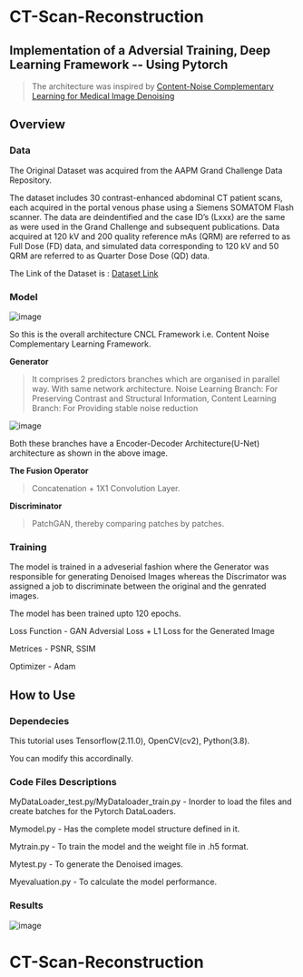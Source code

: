 # CT-Scan-Reconstruction

## Implementation of a Adversial Training, Deep Learning Framework -- Using Pytorch

> The architecture was inspired by [Content-Noise Complementary Learning for
Medical Image Denoising](https://www.researchgate.net/profile/Jin-Lujia/publication/354642580_Content-Noise_Complementary_Learning_for_Medical_Image_Denoising/links/62132d864be28e145ca63915/Content-Noise-Complementary-Learning-for-Medical-Image-Denoising.pdf)



## Overview
### Data

The Original Dataset was acquired from the AAPM Grand Challenge Data Repository.

The dataset includes 30 contrast-enhanced abdominal CT patient scans, each acquired in the portal venous phase using a Siemens SOMATOM Flash scanner. The data are deindentified and the case ID’s (Lxxx) are the same as were used in the Grand Challenge and subsequent publications. Data acquired at 120 kV and 200 quality reference mAs (QRM) are referred to as Full Dose (FD) data, and simulated data corresponding to 120 kV and 50 QRM are referred to as Quarter Dose Dose (QD) data.

The Link of the Dataset is : [Dataset Link](https://aapm.app.box.com/s/eaw4jddb53keg1bptavvvd1sf4x3pe9h)

### Model

![image](https://github.com/Manty2503/CT-Scan-Reconstruction/assets/119813195/bf63a52d-0dcf-44c5-b1c2-ee56dfad3aed)

So this is the overall architecture CNCL Framework i.e. Content Noise Complementary Learning Framework.


**Generator** 
> It comprises 2 predictors branches which are organised in parallel way. With same network architecture. 
Noise Learning Branch: For Preserving Contrast and Structural Information,
Content Learning Branch: For Providing stable noise reduction

![image](https://github.com/Manty2503/CT-Scan-Reconstruction/assets/119813195/da31871b-a230-40bb-87a0-4653a1daad1c)

Both these branches have a Encoder-Decoder Architecture(U-Net) architecture as shown in the above image.

**The Fusion Operator**
> Concatenation + 1X1 Convolution Layer.

**Discriminator**
> PatchGAN, thereby comparing patches by patches.


### Training

The model is trained in a adveserial fashion where the Generator was responsible for generating Denoised Images whereas the Discrimator was assigned a job to discriminate between the original and the genrated images.

The model has been trained upto 120 epochs.

Loss Function - GAN Adversial Loss + L1 Loss for the Generated Image

Metrices - PSNR, SSIM

Optimizer - Adam


## How to Use

### Dependecies
This tutorial uses Tensorflow(2.11.0), OpenCV(cv2), Python(3.8).

You can modify this accordinally.


### Code Files Descriptions

MyDataLoader_test.py/MyDataloader_train.py - Inorder to load the files and create batches for the Pytorch DataLoaders.

Mymodel.py - Has the complete model structure defined in it.

Mytrain.py - To train the model and the weight file in .h5 format.

Mytest.py - To generate the Denoised images.

Myevaluation.py - To calculate the model performance.


### Results


![image](https://github.com/Manty2503/CT-Scan-Reconstruction/assets/119813195/5e63f78d-d10f-4cad-b15b-f829fe90a452)






# CT-Scan-Reconstruction
